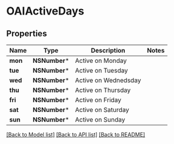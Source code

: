 # OAIActiveDays

## Properties
Name | Type | Description | Notes
------------ | ------------- | ------------- | -------------
**mon** | **NSNumber*** | Active on Monday | 
**tue** | **NSNumber*** | Active on Tuesday | 
**wed** | **NSNumber*** | Active on Wednedsday | 
**thu** | **NSNumber*** | Active on Thursday | 
**fri** | **NSNumber*** | Active on Friday | 
**sat** | **NSNumber*** | Active on Saturday | 
**sun** | **NSNumber*** | Active on Sunday | 

[[Back to Model list]](../README.md#documentation-for-models) [[Back to API list]](../README.md#documentation-for-api-endpoints) [[Back to README]](../README.md)


